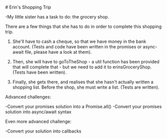 # Erin's Shopping Trip

-My little sister has a task to do: the grocery shop.

There are a few things that she has to do in order to complete this shopping trip.

1. She'll have to cash a cheque, so that we have money in the bank account. (Tests and code have been written in the promises or async-await file, please have a look at them).

2. Then, she will have to goToTheShop - a util function has been provided that will complete that - but we need to add it to erinsGroceryShop. (Tests have been written).

3. Finally, she gets there, and realises that she hasn't actually written a shopping list. Before the shop, she must write a list. (Tests are written).


Advanced challenges:

-Convert your promises solution into a Promise.all()
-Convert your promises solution into async/await syntax

Even more advanced challenge:

-Convert your solution into callbacks

